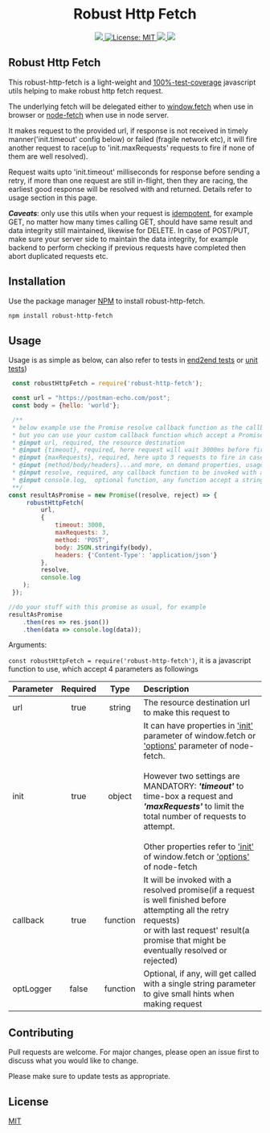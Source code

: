<h1 align="center">Robust Http Fetch</h1>
<p align="center">
  <a href="https://www.npmjs.com/package/robust-http-fetch">
    <img src="https://img.shields.io/npm/v/robust-http-fetch" />
  </a>
   <a href="https://github.com/gaoqing/robust-http-fetch/blob/master/LICENSE">
        <img alt="License: MIT" src="https://img.shields.io/badge/license-MIT-yellow.svg" target="_blank" />
    </a>
  <a href="https://travis-ci.org/github/gaoqing/robust-http-fetch">
     <img src="https://travis-ci.org/gaoqing/robust-http-fetch.svg?branch=master" />
  </a>
  <a href="https://codecov.io/gh/gaoqing/robust-http-fetch">
    <img src="https://codecov.io/gh/gaoqing/robust-http-fetch/branch/master/graph/badge.svg" />
  </a>
  
</p>

## Robust Http Fetch

This robust-http-fetch is a light-weight and [100%-test-coverage](https://codecov.io/gh/gaoqing/robust-http-fetch) javascript utils helping to make robust http fetch request.

The underlying fetch will be delegated either to [window.fetch](https://developer.mozilla.org/en-US/docs/Web/API/WindowOrWorkerGlobalScope/fetch) when use in browser or [node-fetch](https://www.npmjs.com/package/node-fetch) when use in node server.

It makes request to the provided url, if response is not received in timely manner('init.timeout' config below) or failed (fragile network etc), it will fire another request to race(up to 'init.maxRequests' requests to fire if none of them are well resolved). 

Request waits upto 'init.timeout' milliseconds for response before sending a retry, if more than one request are still in-flight, then they are racing, the earliest good response will be resolved with and returned. Details refer to usage section in this page.

***Caveats***: only use this utils when your request is [idempotent](https://developer.mozilla.org/en-US/docs/Glossary/Idempotent), for example GET, no matter how many times calling GET, should have same result and data integrity still maintained,
likewise for DELETE. In case of POST/PUT, make sure your server side to maintain the data integrity, for example backend to perform checking if previous requests have completed then abort duplicated requests etc.

## Installation

Use the package manager [NPM](https://www.npmjs.com/package/robust-http-fetch) to install robust-http-fetch.

```bash
npm install robust-http-fetch
```

## Usage

Usage is as simple as below, can also refer to tests in [end2end tests](https://github.com/gaoqing/robust-http-fetch/blob/master/test/e2e.test.js) or [unit tests](https://github.com/gaoqing/robust-http-fetch/blob/master/test/index.test.js))

```javascript
 const robustHttpFetch = require('robust-http-fetch'); 

 const url = "https://postman-echo.com/post";
 const body = {hello: 'world'};

 /**
 * below example use the Promise resolve callback function as the callback to the 3rd parameter, 
 * but you can use your custom callback function which accept a Promise object as its argument.
 * @input url, required, the resource destination
 * @input {timeout}, required, here request will wait 3000ms before firing retry request
 * @input {maxRequests}, required, here upto 3 requests to fire in case previous requests delayed or not well resolved
 * @input {method/body/headers}...and more, on demand properties, usage refer to window.fetch(init config)/node-fetch(options config)
 * @input resolve, required, any callback function to be invoked with a Promise object later
 * @input console.log,  optional function, any function accept a string argument 
 **/    
const resultAsPromise = new Promise((resolve, reject) => {
     robustHttpFetch(
         url, 
         {
             timeout: 3000,
             maxRequests: 3, 
             method: 'POST',
             body: JSON.stringify(body),
             headers: {'Content-Type': 'application/json'}
         },
         resolve,
         console.log
    );
 });

//do your stuff with this promise as usual, for example
resultAsPromise
    .then(res => res.json())
    .then(data => console.log(data));
```

 Arguments: 
 
 ```const robustHttpFetch = require('robust-http-fetch')```, it is a javascript function to use, which accept 4 parameters as followings
 

| Parameter                 | Required       | Type | Description   |	
| :------------------------ |:-------------:|:-------------: | :-------------|
| url	       |	true           |string | The resource destination url to make this request to
| init          | true          |object     | It can have properties in ['init'](https://developer.mozilla.org/en-US/docs/Web/API/WindowOrWorkerGlobalScope/fetch#Parameters) parameter of window.fetch or ['options'](https://www.npmjs.com/package/node-fetch#options) parameter of node-fetch. <br /><br />However two settings are MANDATORY: ***'timeout'*** to time-box a request and ***'maxRequests'*** to limit the total number of requests to attempt.<br /><br /> Other properties refer to ['init'](https://developer.mozilla.org/en-US/docs/Web/API/WindowOrWorkerGlobalScope/fetch#Parameters) of window.fetch or ['options'](https://www.npmjs.com/package/node-fetch#options) of node-fetch
| callback 	       |	true	    |function        | It will be invoked with a resolved promise(if a request is well finished before attempting all the retry requests) <br /> or with last request' result(a promise that might be eventually resolved or rejected)
| optLogger 	       |	false	    |function        |Optional, if any, will get called with a single string parameter to give small hints when making request


## Contributing
Pull requests are welcome. For major changes, please open an issue first to discuss what you would like to change.

Please make sure to update tests as appropriate.

## License
[MIT](https://github.com/gaoqing/robust-http-fetch/blob/master/LICENSE)